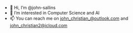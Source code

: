 - 👋 Hi, I’m @john-sallins
- 👀 I’m interested in Computer Science and AI 
- 📫 You can reach me on john_christian_@outlook.com and john_christian2@icloud.com 













